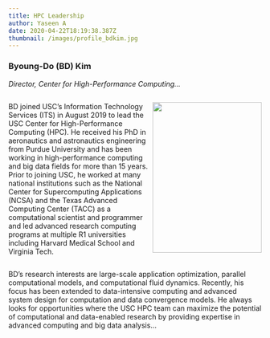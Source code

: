 ```yaml
---
title: HPC Leadership
author: Yaseen A
date: 2020-04-22T18:19:38.387Z
thumbnail: /images/profile_bdkim.jpg
---
```

### Byoung-Do (BD) Kim

*Director, Center for High-Performance Computing...*

<section id="content_main" class="content_main grid_9">
     <div class="content_padding">
        <div class="paragraph-1" style="display: flex">
            <p>BD joined USC’s Information Technology Services (ITS) in August 2019 to lead the USC Center for High-Performance Computing (HPC). He received his PhD in aeronautics and astronautics engineering from Purdue University and has been working in high-performance computing and big data fields for more than 15 years. Prior to joining USC, he worked at many national institutions such as the National Center for Supercomputing Applications (NCSA) and the Texas Advanced Computing Center (TACC) as a computational scientist and programmer and led advanced research computing programs at multiple R1 universities including Harvard Medical School and Virginia Tech.</p>
            <p>
            <a href="/images/profile_bdkim.jpg"><img  src="/images/profile_bdkim.jpg" alt=""width="217"height="300" class="alignright size-medium wp-image-3143"></a></p>
        </div>
        <p>BD’s research interests are large-scale application optimization, parallel computational models, and computational fluid dynamics. Recently, his focus has been extended to data-intensive computing and advanced system design for computation and data convergence models. He always looks for opportunities where the USC HPC team can maximize the potential of computational and data-enabled research by providing expertise in advanced computing and big data analysis...</p>
    </div>
</section>